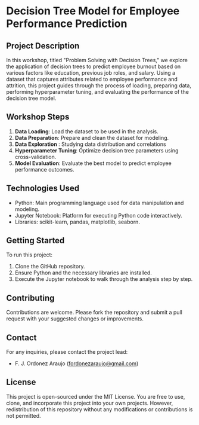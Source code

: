 # Decision Tree Model for Employee Performance Prediction

## Project Description
In this workshop, titled "Problem Solving with Decision Trees," we explore the application of decision trees to predict employee burnout based on various factors like education, previous job roles, and salary. Using a dataset that captures attributes related to employee performance and attrition, this project guides through the process of loading, preparing data, performing hyperparameter tuning, and evaluating the performance of the decision tree model.

## Workshop Steps
1. **Data Loading**: Load the dataset to be used in the analysis.
2. **Data Preparation**: Prepare and clean the dataset for modeling.
3. **Data Exploration** : Studying data distribution and correlations
4. **Hyperparameter Tuning**: Optimize decision tree parameters using cross-validation.
5. **Model Evaluation**: Evaluate the best model to predict employee performance outcomes.

## Technologies Used
- Python: Main programming language used for data manipulation and modeling.
- Jupyter Notebook: Platform for executing Python code interactively.
- Libraries: scikit-learn, pandas, matplotlib, seaborn.

## Getting Started
To run this project:
1. Clone the GitHub repository.
2. Ensure Python and the necessary libraries are installed.
3. Execute the Jupyter notebook to walk through the analysis step by step.

## Contributing
Contributions are welcome. Please fork the repository and submit a pull request with your suggested changes or improvements.

## Contact
For any inquiries, please contact the project lead:
- F. J. Ordonez Araujo (fordonezaraujo@gmail.com)

## License
This project is open-sourced under the MIT License. You are free to use, clone, and incorporate this project into your own projects. However, redistribution of this repository without any modifications or contributions is not permitted. 
